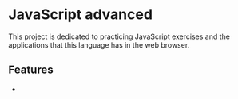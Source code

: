 # JavaScript advanced

This project is dedicated to practicing JavaScript exercises and the applications that this language has in the web browser.

## Features

- 
